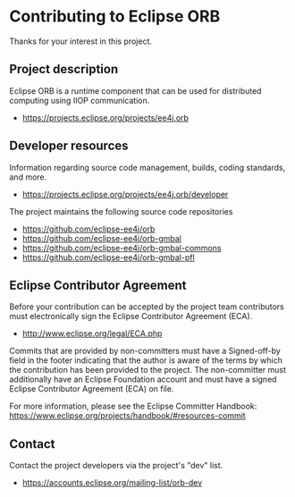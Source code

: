 [//]: # " Copyright (c) 2020 Oracle and/or its affiliates. All rights reserved. "

[//]: # "  "

[//]: # " This program and the accompanying materials are made available under the "

[//]: # " terms of the Eclipse Public License v. 2.0 which is available at "

[//]: # " http://www.eclipse.org/legal/epl-2.0, or the Eclipse Distribution License "

[//]: # " v. 1.0 which is available at "

[//]: # " http://www.eclipse.org/org/documents/edl-v10.php. "

[//]: # "  "

[//]: # " This Source Code may also be made available under the following Secondary "

[//]: # " Licenses when the conditions for such availability set forth in the Eclipse "

[//]: # " Public License v. 2.0 are satisfied: GNU General Public License v2.0 "

[//]: # " w/Classpath exception which is available at "

[//]: # " https://www.gnu.org/software/classpath/license.html. "

[//]: # "  "

[//]: # " SPDX-License-Identifier: EPL-2.0 OR BSD-3-Clause OR GPL-2.0 WITH "

[//]: # " Classpath-exception-2.0 "

# Contributing to Eclipse ORB

Thanks for your interest in this project.

## Project description

Eclipse ORB is a runtime component that can be used for distributed computing
using IIOP communication.

* https://projects.eclipse.org/projects/ee4j.orb

## Developer resources

Information regarding source code management, builds, coding standards, and
more.

* https://projects.eclipse.org/projects/ee4j.orb/developer

The project maintains the following source code repositories

* https://github.com/eclipse-ee4j/orb
* https://github.com/eclipse-ee4j/orb-gmbal
* https://github.com/eclipse-ee4j/orb-gmbal-commons
* https://github.com/eclipse-ee4j/orb-gmbal-pfl

## Eclipse Contributor Agreement

Before your contribution can be accepted by the project team contributors must
electronically sign the Eclipse Contributor Agreement (ECA).

* http://www.eclipse.org/legal/ECA.php

Commits that are provided by non-committers must have a Signed-off-by field in
the footer indicating that the author is aware of the terms by which the
contribution has been provided to the project. The non-committer must
additionally have an Eclipse Foundation account and must have a signed Eclipse
Contributor Agreement (ECA) on file.

For more information, please see the Eclipse Committer Handbook:
https://www.eclipse.org/projects/handbook/#resources-commit

## Contact

Contact the project developers via the project's "dev" list.

* https://accounts.eclipse.org/mailing-list/orb-dev

